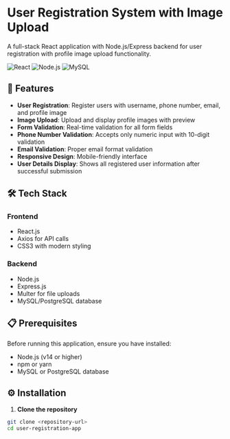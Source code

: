 
# User Registration System with Image Upload

A full-stack React application with Node.js/Express backend for user registration with profile image upload functionality.

![React](https://img.shields.io/badge/React-18.2.0-blue)
![Node.js](https://img.shields.io/badge/Node.js-Express-green)
![MySQL](https://img.shields.io/badge/MySQL-Database-orange)

## 🚀 Features

- **User Registration**: Register users with username, phone number, email, and profile image
- **Image Upload**: Upload and display profile images with preview
- **Form Validation**: Real-time validation for all form fields
- **Phone Number Validation**: Accepts only numeric input with 10-digit validation
- **Email Validation**: Proper email format validation
- **Responsive Design**: Mobile-friendly interface
- **User Details Display**: Shows all registered user information after successful submission

## 🛠️ Tech Stack

### Frontend
- React.js
- Axios for API calls
- CSS3 with modern styling

### Backend
- Node.js
- Express.js
- Multer for file uploads
- MySQL/PostgreSQL database

## 📋 Prerequisites

Before running this application, ensure you have installed:
- Node.js (v14 or higher)
- npm or yarn
- MySQL or PostgreSQL database

## ⚙️ Installation

1. **Clone the repository**
```bash
git clone <repository-url>
cd user-registration-app

